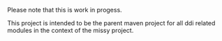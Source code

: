 Please note that this is work in progess.

This project is intended to be the parent maven project for all ddi related modules in the context of the missy project.
